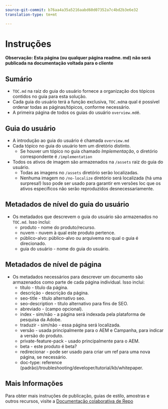 ```yaml
---
source-git-commit: b76aa4a35a5216aabd60d07352a7c4bd2b3e6e32
translation-type: tm+mt

---
```

# Instruções

**Observação: Esta página (ou qualquer página readme. md) não será publicada na documentação voltada para o cliente**

## Sumário

+ `TOC.md` na raiz do guia do usuário fornece a organização dos tópicos contidos no guia para esta solução.
+ Cada guia do usuário terá a função exclusiva, `TOC.md`na qual é possível ordenar todas as páginas/tópicos, conforme necessário.
+ A primeira página de todos os guias do usuário `overview.md`é.

## Guia do usuário

+ A introdução ao guia do usuário é chamada `overview.md`
+ Cada tópico no guia do usuário tem um diretório distinto.
   + Se houver um tópico no guia chamado *Implementação*, o diretório correspondente é `/implementation`
+ Todos os ativos de imagem são armazenados na `/assets` raiz do guia do usuário.
   + Todas as imagens no `/assets` diretório serão localizadas.
   + Nenhuma imagem no `/no-localize` diretório será localizada (há uma surpresa!) Isso pode ser usado para garantir em versões loc que os ativos específicos não serão reproduzidos desnecessariamente.

## Metadados de nível do guia do usuário

+ Os metadados que descrevem o guia do usuário são armazenados no `TOC.md`. Isso inclui:
   + produto - nome do produto/recurso.
   + nuvem - nuvem à qual este produto pertence.
   + público-alvo: público-alvo ou arquivema no qual o guia é direcionado.
   + guia do usuário - nome do guia do usuário.

## Metadados de nível de página

+ Os metadados necessários para descrever um documento são armazenados como parte de cada página individual. Isso inclui:
   + título - título da página.
   + descrição - descrição da página.
   + seo-title - título alternativo seo.
   + seo-description - título alternativo para fins de SEO.
   + abreviado - (campo opcional).
   + index - sim/não - a página será indexada pela plataforma de pesquisa da Adobe.
   + traduzir - sim/não - essa página será localizada.
   + versão - usada principalmente para o AEM e Campanha, para indicar a versão do produto.
   + private-feature-pack - usado principalmente para o AEM.
   + beta - este produto é beta?
   + redirecionar - pode ser usado para criar um ref para uma nova página, se necessário.
   + doc-type: reference (padrão)/troubleshooting/developer/tutorial/kb/whitepaper.

## Mais Informações

Para obter mais instruções de publicação, guias de estilo, amostras e outros recursos, visite a [Documentação colaborativa de Repo](https://git.corp.adobe.com/AdobeDocs/collaborative-doc-instructions)
